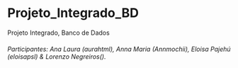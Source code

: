 # Projeto_Integrado_BD
Projeto Integrado, Banco de Dados

###### Participantes: Ana Laura (aurahtml), Anna Maria (Annmochii), Eloisa Pajehú (eloisapsl) & Lorenzo Negreiros().
